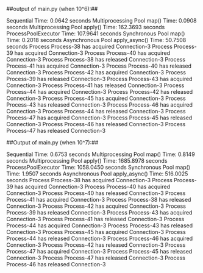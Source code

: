 ##output of main.py (when 10^6):##

Sequential Time: 0.0642 seconds
Multiprocessing Pool map() Time: 0.0908 seconds
Multiprocessing Pool apply() Time: 162.3693 seconds
ProcessPoolExecutor Time: 107.9641 seconds
Synchronous Pool map() Time: 0.2018 seconds
Asynchronous Pool apply_async() Time: 50.7508 seconds
Process Process-38 has acquired Connection-3
Process Process-39 has acquired Connection-3
Process Process-40 has acquired Connection-3
Process Process-38 has released Connection-3
Process Process-41 has acquired Connection-3
Process Process-40 has released Connection-3
Process Process-42 has acquired Connection-3
Process Process-39 has released Connection-3
Process Process-43 has acquired Connection-3
Process Process-41 has released Connection-3
Process Process-44 has acquired Connection-3
Process Process-42 has released Connection-3
Process Process-45 has acquired Connection-3
Process Process-43 has released Connection-3
Process Process-46 has acquired Connection-3
Process Process-44 has released Connection-3
Process Process-47 has acquired Connection-3
Process Process-45 has released Connection-3
Process Process-46 has released Connection-3
Process Process-47 has released Connection-3



##Output of main.py (when 10^7):##

Sequential Time: 0.6753 seconds
Multiprocessing Pool map() Time: 0.8149 seconds
Multiprocessing Pool apply() Time: 1685.8978 seconds
ProcessPoolExecutor Time: 1058.0450 seconds
Synchronous Pool map() Time: 1.9507 seconds
Asynchronous Pool apply_async() Time: 516.0025 seconds
Process Process-38 has acquired Connection-3
Process Process-39 has acquired Connection-3
Process Process-40 has acquired Connection-3
Process Process-40 has released Connection-3
Process Process-41 has acquired Connection-3
Process Process-38 has released Connection-3
Process Process-42 has acquired Connection-3
Process Process-39 has released Connection-3
Process Process-43 has acquired Connection-3
Process Process-41 has released Connection-3
Process Process-44 has acquired Connection-3
Process Process-43 has released Connection-3
Process Process-45 has acquired Connection-3
Process Process-44 has released Connection-3
Process Process-46 has acquired Connection-3
Process Process-42 has released Connection-3
Process Process-47 has acquired Connection-3
Process Process-45 has released Connection-3
Process Process-47 has released Connection-3
Process Process-46 has released Connection-3
